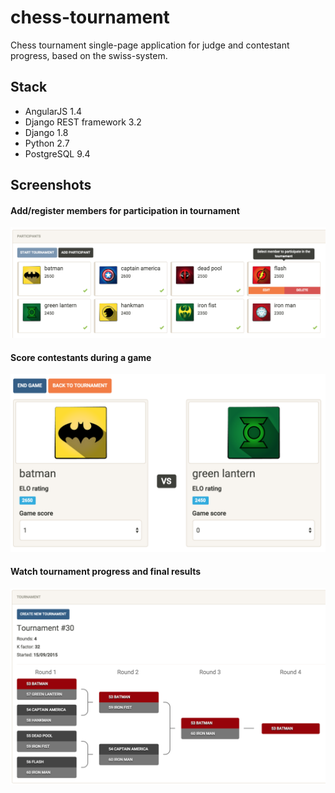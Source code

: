 # chess-tournament
Chess tournament single-page application for judge and contestant progress, based on the swiss-system.

## Stack
*   AngularJS 1.4
*   Django REST framework 3.2
*   Django 1.8
*   Python 2.7
*   PostgreSQL 9.4

## Screenshots

#### Add/register members for participation in tournament
![Participants list](static/images/screenshots/participants.png)

#### Score contestants during a game
![Game](static/images/screenshots/game.png)

#### Watch tournament progress and final results
![Game](static/images/screenshots/tournament.png)
